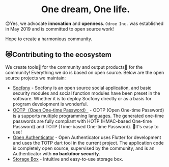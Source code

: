 <h1 align="center">One dream, One life.</h1>

😊Yes, we advocate **innovation** and **openness**. `Odroe Inc.` was established in May 2019 and is committed to open source work!

Hope to create a harmonious community.

## 😻Contributing to the ecosystem

We create tools🔧 for the community and output products🍻 for the community!
 Everything we do is based on open source. Below are the open source projects we maintain:
 
 - [Socfony](https://github.com/odroe/socfony) - Socfony is an open source social application, and basic security modules and social function modules have been preset in the software. Whether it is to deploy Socfony directly or as a basis for program development is wonderful.
 - [OOTP（Open One-time Password）](https://github.com/odroe/ootp) - OOTP (Open One-time Password) is a supports multiple programming languages. The generated one-time passwords are fully compliant with HOTP (HMAC-based One-time Password) and TOTP (Time-based One-time Password). 🚀It's easy to use!
 - [Open Authenticator](https://github.com/odroe/ootp#open-authenticator) - Open Authenticator uses Flutter for development and uses the TOTP dart tool in the current project. The application code is completely open source, supervised by the community, and is an Authenticator with **no backdoor security**.
 - [Storage Box](https://github.com/odroe/storage-box) - Intuitive and easy-to-use storage box.

